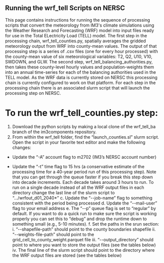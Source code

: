 ## Running the wrf_tell Scripts on NERSC
>
This page contains instructions for running the sequence of processing scripts that convert the meteorology from IM3's climate simulations using the Weather Research and Forecasting (WRF) model into input files ready for use in the Total ELectricity Load (TELL) model. The first step in the processing chain, wrf_tell_counties.py, spatially averages the gridded meteorology output from WRF into county-mean values. The output of that processing step is a series of .csv files (one for every hour processed) with the county-mean value of six meteorological variables: T2, Q2, U10, V10, SWDOWN, and GLW. The second step, wrf_tell_balancing_authorities.py, then takes these county-level hourly values and population-weights them into an annual time-series for each of the balancing authorities used in the TELL model. As the WRF data is currently stored on NERSC this processing chain is currently configured to work on that platform. For each step in the processing chain there is an associated slurm script that will launch the processing step on NERSC.
>>
# To run the wrf_tell_counties.py step:
1. Download the python scripts by making a local clone of the wrf_tell_ba branch of the im3components repository.
2. From within the wrf_tell folder, find the “launch_counties.sl” slurm script. Open the script in your favorite text editor and make the following changes:
>
  * Update the “-A” account flag to m2702 (IM3’s NERSC account number)
>
  * Update the “-t” time flag to 15 hrs (a conservative estimate of the processing time for a 40-year period run of this processing step). Note that you can get through the queue faster if you break this step down into decade increments. Each decade takes around 3 hours to run. To run on a single decade instead of all the WRF output files in each directory change the last line of the slurm script to “…/wrfout_d01_2040*”
   c. Update the “--job-name” flag to something consistent with the period being processed
   d. Update the “--mail-user” flag to your email address
   e. The “--p” queue flag is set to “regular” by default. If you want to do a quick run to make sure the script is working properly you can set this to “debug” and drop the runtime down to something small (e.g., 5-10 minutes).
   f. Set the paths in the srun section:
      i.  “--shapefile-path” should point to the county boundaries shapefile
      ii. “--weights-file-path” should point to the grid_cell_to_county_weight.parquet file
      iii. “--output_directory” should point to where you want to store the output files (see the tables below)
      iv. The final line of the slurm script should point to the directory where the WRF output files are stored (see the tables below)


